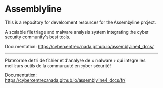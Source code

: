 Assemblyline
============

This is a repository for development resources for the Assembyline project.

A scalable file triage and malware analysis system integrating the cyber security community's best tools.

Documentation: https://cybercentrecanada.github.io/assemblyline4_docs/

-----

Plateforme de tri de fichier et d'analyse de « malware » qui intègre les meilleurs outils de la communauté en cyber sécurité!

Documentation: https://cybercentrecanada.github.io/assemblyline4_docs/fr/
